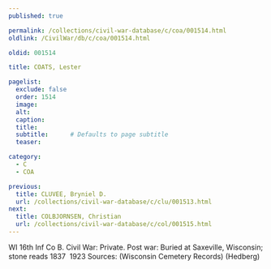 ```yaml
---
published: true

permalink: /collections/civil-war-database/c/coa/001514.html
oldlink: /CivilWar/db/c/coa/001514.html

oldid: 001514

title: COATS, Lester

pagelist:
  exclude: false
  order: 1514
  image: 
  alt:
  caption:
  title:
  subtitle:      # Defaults to page subtitle
  teaser:

category: 
  - C 
  - COA

previous:
  title: CLUVEE, Bryniel D.
  url: /collections/civil-war-database/c/clu/001513.html  
next:
  title: COLBJORNSEN, Christian
  url: /collections/civil-war-database/c/col/001515.html   
---
```

WI 16th Inf Co B. Civil War: Private. Post war: Buried at Saxeville, Wisconsin; stone reads &#147;1837 &#150; 1923&#148; Sources: (Wisconsin Cemetery Records) (Hedberg)